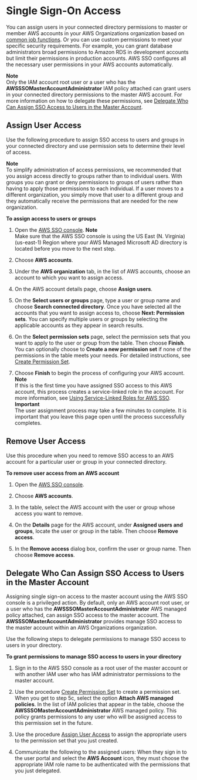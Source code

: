 # Single Sign\-On Access<a name="useraccess"></a>

You can assign users in your connected directory permissions to master or member AWS accounts in your AWS Organizations organization based on [common job functions](https://docs.aws.amazon.com/IAM/latest/UserGuide/access_policies_job-functions.html)\. Or you can use custom permissions to meet your specific security requirements\. For example, you can grant database administrators broad permissions to Amazon RDS in development accounts but limit their permissions in production accounts\. AWS SSO configures all the necessary user permissions in your AWS accounts automatically\.

**Note**  
Only the IAM account root user or a user who has the **AWSSSOMasterAccountAdministrator** IAM policy attached can grant users in your connected directory permissions to the master AWS account\. For more information on how to delegate these permissions, see [Delegate Who Can Assign SSO Access to Users in the Master Account](#howtodelegatessoaccess)\.

## Assign User Access<a name="assignusers"></a>

Use the following procedure to assign SSO access to users and groups in your connected directory and use permission sets to determine their level of access\.

**Note**  
To simplify administration of access permissions, we recommended that you assign access directly to groups rather than to individual users\. With groups you can grant or deny permissions to groups of users rather than having to apply those permissions to each individual\. If a user moves to a different organization, you simply move that user to a different group and they automatically receive the permissions that are needed for the new organization\.

**To assign access to users or groups**

1. Open the [AWS SSO console](https://console.aws.amazon.com/singlesignon)\.
**Note**  
Make sure that the AWS SSO console is using the US East \(N\. Virginia\) \(us\-east\-1\) Region where your AWS Managed Microsoft AD directory is located before you move to the next step\.

1. Choose **AWS accounts**\.

1. Under the **AWS organization** tab, in the list of AWS accounts, choose an account to which you want to assign access\.

1. On the AWS account details page, choose **Assign users**\. 

1. On the **Select users or groups** page, type a user or group name and choose **Search connected directory**\. Once you have selected all the accounts that you want to assign access to, choose **Next: Permission sets**\. You can specify multiple users or groups by selecting the applicable accounts as they appear in search results\. 

1. On the **Select permission sets** page, select the permission sets that you want to apply to the user or group from the table\. Then choose **Finish**\. You can optionally choose to **Create a new permission set** if none of the permissions in the table meets your needs\. For detailed instructions, see [Create Permission Set](howtocreatepermissionset.md)\. 

1. Choose **Finish** to begin the process of configuring your AWS account\.
**Note**  
If this is the first time you have assigned SSO access to this AWS account, this process creates a service\-linked role in the account\. For more information, see [Using Service\-Linked Roles for AWS SSO](using-service-linked-roles.md)\.
**Important**  
The user assignment process may take a few minutes to complete\. It is important that you leave this page open until the process successfully completes\.

## Remove User Access<a name="howtoremoveaccess"></a>

Use this procedure when you need to remove SSO access to an AWS account for a particular user or group in your connected directory\.

**To remove user access from an AWS account**

1. Open the [AWS SSO console](https://console.aws.amazon.com/singlesignon)\.

1. Choose **AWS accounts**\.

1. In the table, select the AWS account with the user or group whose access you want to remove\.

1. On the **Details** page for the AWS account, under **Assigned users and groups**, locate the user or group in the table\. Then choose **Remove access**\.

1. In the **Remove access** dialog box, confirm the user or group name\. Then choose **Remove access**\. 

## Delegate Who Can Assign SSO Access to Users in the Master Account<a name="howtodelegatessoaccess"></a>

Assigning single sign\-on access to the master account using the AWS SSO console is a privileged action\. By default, only an AWS account root user, or a user who has the **AWSSSOMasterAccountAdministrator** AWS managed policy attached, can assign SSO access to the master account\. The **AWSSSOMasterAccountAdministrator** provides manage SSO access to the master account within an AWS Organizations organization\.

Use the following steps to delegate permissions to manage SSO access to users in your directory\.

**To grant permissions to manage SSO access to users in your directory**

1. Sign in to the AWS SSO console as a root user of the master account or with another IAM user who has IAM administrator permissions to the master account\.

1. Use the procedure [Create Permission Set](howtocreatepermissionset.md) to create a permission set\. When you get to step 5c, select the option **Attach AWS managed policies**\. In the list of IAM policies that appear in the table, choose the **AWSSSOMasterAccountAdministrator** AWS managed policy\. This policy grants permissions to any user who will be assigned access to this permission set in the future\.

1. Use the procedure [Assign User Access](#assignusers) to assign the appropriate users to the permission set that you just created\.

1. Communicate the following to the assigned users: When they sign in to the user portal and select the **AWS Account** icon, they must choose the appropriate IAM role name to be authenticated with the permissions that you just delegated\.